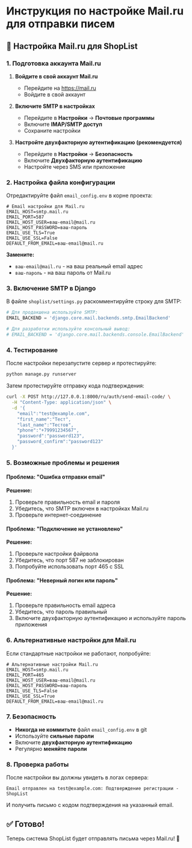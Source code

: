 # Инструкция по настройке Mail.ru для отправки писем

## 📧 Настройка Mail.ru для ShopList

### 1. Подготовка аккаунта Mail.ru

1. **Войдите в свой аккаунт Mail.ru**
   - Перейдите на https://mail.ru
   - Войдите в свой аккаунт

2. **Включите SMTP в настройках**
   - Перейдите в **Настройки** → **Почтовые программы**
   - Включите **IMAP/SMTP доступ**
   - Сохраните настройки

3. **Настройте двухфакторную аутентификацию (рекомендуется)**
   - Перейдите в **Настройки** → **Безопасность**
   - Включите **Двухфакторную аутентификацию**
   - Настройте через SMS или приложение

### 2. Настройка файла конфигурации

Отредактируйте файл `email_config.env` в корне проекта:

```env
# Email настройки для Mail.ru
EMAIL_HOST=smtp.mail.ru
EMAIL_PORT=587
EMAIL_HOST_USER=ваш-email@mail.ru
EMAIL_HOST_PASSWORD=ваш-пароль
EMAIL_USE_TLS=True
EMAIL_USE_SSL=False
DEFAULT_FROM_EMAIL=ваш-email@mail.ru
```

**Замените:**
- `ваш-email@mail.ru` - на ваш реальный email адрес
- `ваш-пароль` - на ваш пароль от Mail.ru

### 3. Включение SMTP в Django

В файле `shoplist/settings.py` раскомментируйте строку для SMTP:

```python
# Для продакшена используйте SMTP:
EMAIL_BACKEND = 'django.core.mail.backends.smtp.EmailBackend'

# Для разработки используйте консольный вывод:
# EMAIL_BACKEND = 'django.core.mail.backends.console.EmailBackend'
```

### 4. Тестирование

После настройки перезапустите сервер и протестируйте:

```bash
python manage.py runserver
```

Затем протестируйте отправку кода подтверждения:

```bash
curl -X POST http://127.0.0.1:8000/ru/auth/send-email-code/ \
  -H "Content-Type: application/json" \
  -d '{
    "email":"test@example.com",
    "first_name":"Тест",
    "last_name":"Тестов",
    "phone":"+79991234567",
    "password":"password123",
    "password_confirm":"password123"
  }'
```

### 5. Возможные проблемы и решения

#### Проблема: "Ошибка отправки email"
**Решение:**
1. Проверьте правильность email и пароля
2. Убедитесь, что SMTP включен в настройках Mail.ru
3. Проверьте интернет-соединение

#### Проблема: "Подключение не установлено"
**Решение:**
1. Проверьте настройки файрвола
2. Убедитесь, что порт 587 не заблокирован
3. Попробуйте использовать порт 465 с SSL

#### Проблема: "Неверный логин или пароль"
**Решение:**
1. Проверьте правильность email адреса
2. Убедитесь, что пароль правильный
3. Включите двухфакторную аутентификацию и используйте пароль приложения

### 6. Альтернативные настройки для Mail.ru

Если стандартные настройки не работают, попробуйте:

```env
# Альтернативные настройки Mail.ru
EMAIL_HOST=smtp.mail.ru
EMAIL_PORT=465
EMAIL_HOST_USER=ваш-email@mail.ru
EMAIL_HOST_PASSWORD=ваш-пароль
EMAIL_USE_TLS=False
EMAIL_USE_SSL=True
DEFAULT_FROM_EMAIL=ваш-email@mail.ru
```

### 7. Безопасность

- **Никогда не коммитьте** файл `email_config.env` в git
- Используйте **сильные пароли**
- Включите **двухфакторную аутентификацию**
- Регулярно **меняйте пароли**

### 8. Проверка работы

После настройки вы должны увидеть в логах сервера:
```
Email отправлен на test@example.com: Подтверждение регистрации - ShopList
```

И получить письмо с кодом подтверждения на указанный email.

## ✅ Готово!

Теперь система ShopList будет отправлять письма через Mail.ru! 🎉
